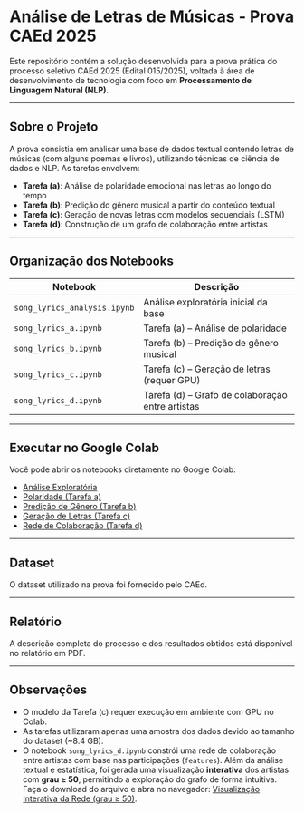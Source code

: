 # Análise de Letras de Músicas - Prova CAEd 2025

Este repositório contém a solução desenvolvida para a prova prática do processo seletivo CAEd 2025 (Edital 015/2025), voltada à área de desenvolvimento de tecnologia com foco em **Processamento de Linguagem Natural (NLP)**.

---

## Sobre o Projeto

A prova consistia em analisar uma base de dados textual contendo letras de músicas (com alguns poemas e livros), utilizando técnicas de ciência de dados e NLP. As tarefas envolvem:

- **Tarefa (a)**: Análise de polaridade emocional nas letras ao longo do tempo
- **Tarefa (b)**: Predição do gênero musical a partir do conteúdo textual
- **Tarefa (c)**: Geração de novas letras com modelos sequenciais (LSTM)
- **Tarefa (d)**: Construção de um grafo de colaboração entre artistas

---

## Organização dos Notebooks

| Notebook | Descrição |
|----------|-----------|
| `song_lyrics_analysis.ipynb` | Análise exploratória inicial da base |
| `song_lyrics_a.ipynb` | Tarefa (a) – Análise de polaridade |
| `song_lyrics_b.ipynb` | Tarefa (b) – Predição de gênero musical |
| `song_lyrics_c.ipynb` | Tarefa (c) – Geração de letras (requer GPU) |
| `song_lyrics_d.ipynb` | Tarefa (d) – Grafo de colaboração entre artistas |

---

## Executar no Google Colab

Você pode abrir os notebooks diretamente no Google Colab:

- [Análise Exploratória](https://colab.research.google.com/drive/1961vO-DtAAxpDf8PJhgXuL5xpvdYaWVd?usp=sharing)
- [Polaridade (Tarefa a)](https://colab.research.google.com/drive/19WmB-LuogBEHwWEpi2TVitHSLWByuQnK?usp=sharing)
- [Predição de Gênero (Tarefa b)](https://colab.research.google.com/drive/1QId-avHAS0L596hQ8sTo_8cgSsY6vlxs?usp=sharing)
- [Geração de Letras (Tarefa c)](https://colab.research.google.com/drive/1-diiaubxSM_9ht2XHdkUUaGW0SM_6v2r?usp=sharing)
- [Rede de Colaboração (Tarefa d)](https://colab.research.google.com/drive/1Zu-Tt3Ch_uXdFmauTIuMaYOBidax6ADj?usp=sharing)

---

## Dataset

O dataset utilizado na prova foi fornecido pelo CAEd.

---

## Relatório

A descrição completa do processo e dos resultados obtidos está disponível no relatório em PDF.

---

## Observações

- O modelo da Tarefa (c) requer execução em ambiente com GPU no Colab.
- As tarefas utilizaram apenas uma amostra dos dados devido ao tamanho do dataset (~8.4 GB).
- O notebook `song_lyrics_d.ipynb` constrói uma rede de colaboração entre artistas com base nas participações (`features`). Além da análise textual e estatística, foi gerada uma visualização **interativa** dos artistas com **grau ≥ 50**, permitindo a exploração do grafo de forma intuitiva.
    Faça o download do arquivo e abra no navegador: [Visualização Interativa da Rede (grau ≥ 50)](./network_collab_degree50.html).
